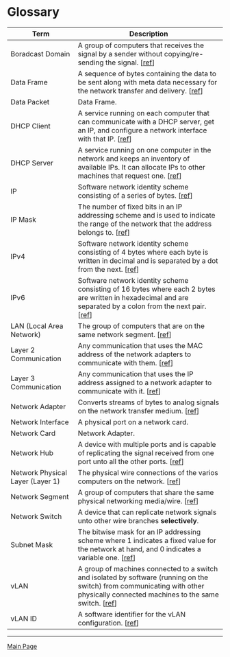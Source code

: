 # Glossary

| Term                             | Description      |
|----------------------------------|------------------|
| Boradcast Domain                 | A group of computers that receives the signal by a sender without copying/re-sending the signal.  [[ref](./02-connecting-multiple-computers/connecting-multiple-computers.md)] |
| Data Frame                       | A sequence of bytes containing the data to be sent along with meta data necessary for the network transfer and delivery. [[ref](./01-connecting-two-computers/connecting-two-computers.md)] |
| Data Packet                      | Data Frame.      |
| DHCP Client                      | A service running on each computer that can communicate with a DHCP server, get an IP, and configure a network interface with that IP. [[ref](../07-ip-address-assignment/ip-address-assignment.md)]|
| DHCP Server                      | A service running on one computer in the network and keeps an inventory of available IPs. It can allocate IPs to other machines that request one. [[ref](../07-ip-address-assignment/ip-address-assignment.md)]|
| IP                               | Software network identity scheme consisting of a series of bytes. [[ref](./06-ip-addresses/ip-addresses.md)]                                           |
| IP Mask                          | The number of fixed bits in an IP addressing scheme and is used to indicate the range of the network that the address belongs to. [[ref](./06-ip-addresses/ip-addresses.md)] |
| IPv4                             | Software network identity scheme consisting of 4 bytes where each byte is written in decimal and is separated by a dot from the next. [[ref](./06-ip-addresses/ip-addresses.md)] |
| IPv6                             | Software network identity scheme consisting of 16 bytes where each 2 bytes are written in hexadecimal and are separated by a colon from the next pair. [[ref](./06-ip-addresses/ip-addresses.md)] |
| LAN (Local Area Network)         | The group of computers that are on the same network segment.  [[ref](./02-connecting-multiple-computers/connecting-multiple-computers.md)] |
| Layer 2 Communication            | Any communication that uses the MAC address of the network adapters to communicate with them.  [[ref](./05-vlans/vlans.md)]|
| Layer 3 Communication            | Any communication that uses the IP address assigned to a network adapter to communicate with it.  [[ref](./06-ip-addresses/ip-addresses.md)]|
| Network Adapter                  | Converts streams of bytes to analog signals on the network transfer medium. [[ref](./01-connecting-two-computers/connecting-two-computers.md)] |
| Network Interface                | A physical port on a network card. |
| Network Card                     | Network Adapter. |
| Network Hub                      | A device with multiple ports and is capable of replicating the signal received from one port unto all the other ports. [[ref](./02-connecting-multiple-computers/connecting-multiple-computers.md)] |
| Network Physical Layer (Layer 1) | The physical wire connections of the varios computers on the network.  [[ref](./02-connecting-multiple-computers/connecting-multiple-computers.md)] |
| Network Segment                  | A group of computers that share the same physical networking media/wire. [[ref](./02-connecting-multiple-computers/connecting-multiple-computers.md)] |
| Network Switch                   | A device that can replicate network signals unto other wire branches **selectively**.            |
| Subnet Mask                      | The bitwise mask for an IP addressing scheme where 1 indicates a fixed value for the network at hand, and 0 indicates a variable one. [[ref](./06-ip-addresses/ip-addresses.md)] |
| vLAN                             | A group of machines connected to a switch and isolated by software (running on the switch) from communicating with other physically connected machines to the same switch.  [[ref](./05-vlans/vlans.md)] |
| vLAN ID                          | A software identifier for the vLAN configuration. [[ref](./05-vlans/vlans.md)]                                               |

----

[Main Page](./README.md)
